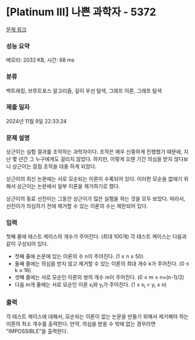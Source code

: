 # [Platinum III] 나쁜 과학자 - 5372 

[문제 링크](https://www.acmicpc.net/problem/5372) 

### 성능 요약

메모리: 2032 KB, 시간: 68 ms

### 분류

백트래킹, 브루트포스 알고리즘, 깊이 우선 탐색, 그래프 이론, 그래프 탐색

### 제출 일자

2024년 11월 9일 22:33:24

### 문제 설명

<p>상근이는 실험 결과를 조작하는 과학자이다. 조작은 매우 신중하게 진행했기 때문에, 지난 몇 년간 그 누구에게도 걸리지 않았다. 하지만, 이렇게 오랜 기간 의심을 받지 않다보니 상근이는 점점 조작을 대충 하게 되었다.</p>

<p>상근이의 최신 논문에는 서로 모순되는 이론이 수록되어 있다. 이러한 모순을 없애기 위해서 상근이는 논문에서 일부 이론을 제거하기로 했다.</p>

<p>상근이의 동료 선진이는 그동안 상근이가 많은 실험을 하는 것을 모두 보았다. 따라서, 선진이가 의심하기 전에 제거할 수 있는 이론의 수는 제한되어 있다.</p>

### 입력 

 <p>첫째 줄에 테스트 케이스의 개수가 주어진다. (최대 100개) 각 테스트 케이스는 다음과 같이 구성되어 있다.</p>

<ul>
	<li>첫째 줄에 논문에 있는 이론의 수 n이 주어진다. (1 ≤ n ≤ 50)</li>
	<li>둘째 줄에는 의심을 받지 않고 제거할 수 있는 이론의 최대 개수 k가 주어진다. (0 ≤ k ≤ 16)</li>
	<li>셋째 줄에는 서로 모순인 이론의 쌍의 개수 m이 주어진다. (0 ≤ m ≤ n×(n-1)/2)</li>
	<li>다음 m개 줄에는 서로 모순인 이론 x<sub>i</sub>와 y<sub>i</sub>가 주어진다. (1 ≤ x<sub>i</sub> < y<sub>i</sub> ≤ n)</li>
</ul>

### 출력 

 <p>각 테스트 케이스에 대해서, 모순되는 이론이 없는 논문을 만들기 위해서 제거해야 하는 이론의 최소 개수를 출력한다. 만약, 의심을 받을 수 밖에 없는 경우라면 "IMPOSSIBLE"을 출력한다.</p>

